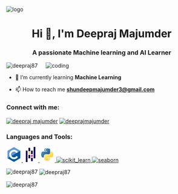 ![logo](https://github.com/Deepraj87/movie-recom/blob/main/Designer.png)

<h1 align="center">Hi 👋, I'm Deepraj Majumder</h1>
<h3 align="center">A passionate Machine learning and AI Learner</h3>


<image align ="right" alt="coding" width = "400" src="https://images.squarespace-cdn.com/content/v1/5feb53185d3dab691b47361b/1609930648540-2AG2AUX4BL35UJ6H0PEZ/e2f96-old-header-machine-learning-pt1.gif">

<p align="left"> <img src="https://komarev.com/ghpvc/?username=deepraj87&label=Profile%20views&color=0e75b6&style=flat" alt="deepraj87" /> </p>

- 🌱 I’m currently learning **Machine Learning**

- 📫 How to reach me **shundeepmajumder3@gmail.com**

<h3 align="left">Connect with me:</h3>
<p align="left">
<a href="https://linkedin.com/in/deepraj majumder" target="blank"><img align="center" src="https://raw.githubusercontent.com/rahuldkjain/github-profile-readme-generator/master/src/images/icons/Social/linked-in-alt.svg" alt="deepraj majumder" height="30" width="40" /></a>
<a href="https://kaggle.com/deeprajmajumder" target="blank"><img align="center" src="https://raw.githubusercontent.com/rahuldkjain/github-profile-readme-generator/master/src/images/icons/Social/kaggle.svg" alt="deeprajmajumder" height="30" width="40" /></a>
</p>

<h3 align="left">Languages and Tools:</h3>
<p align="left"> <a href="https://www.cprogramming.com/" target="_blank" rel="noreferrer"> <img src="https://raw.githubusercontent.com/devicons/devicon/master/icons/c/c-original.svg" alt="c" width="40" height="40"/> </a> <a href="https://pandas.pydata.org/" target="_blank" rel="noreferrer"> <img src="https://raw.githubusercontent.com/devicons/devicon/2ae2a900d2f041da66e950e4d48052658d850630/icons/pandas/pandas-original.svg" alt="pandas" width="40" height="40"/> </a> <a href="https://www.python.org" target="_blank" rel="noreferrer"> <img src="https://raw.githubusercontent.com/devicons/devicon/master/icons/python/python-original.svg" alt="python" width="40" height="40"/> </a> <a href="https://scikit-learn.org/" target="_blank" rel="noreferrer"> <img src="https://upload.wikimedia.org/wikipedia/commons/0/05/Scikit_learn_logo_small.svg" alt="scikit_learn" width="40" height="40"/> </a> <a href="https://seaborn.pydata.org/" target="_blank" rel="noreferrer"> <img src="https://seaborn.pydata.org/_images/logo-mark-lightbg.svg" alt="seaborn" width="40" height="40"/> </a> </p>

<p><img align="left" src="https://github-readme-stats.vercel.app/api/top-langs?username=deepraj87&show_icons=true&locale=en&layout=compact" alt="deepraj87" /></p>

<p>&nbsp;<img align="center" src="https://github-readme-stats.vercel.app/api?username=deepraj87&show_icons=true&locale=en" alt="deepraj87" /></p>

<p><img align="center" src="https://github-readme-streak-stats.herokuapp.com/?user=deepraj87&" alt="deepraj87" /></p>

